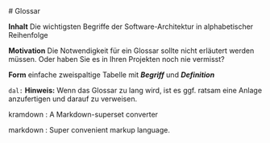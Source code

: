 <a name="Glossar">
# Glossar
</a>

**Inhalt**
Die wichtigsten Begriffe der Software-Architektur in alphabetischer Reihenfolge

**Motivation**
Die Notwendigkeit für ein Glossar sollte nicht erläutert werden müssen. Oder haben Sie es in Ihren Projekten noch nie vermisst?

**Form**
einfache zweispaltige Tabelle mit ***Begriff*** und ***Definition***


`dal:` **Hinweis:** Wenn das Glossar zu lang wird, ist es ggf. ratsam eine Anlage
anzufertigen und darauf zu verweisen.

kramdown
: A Markdown-superset converter

markdown
: Super convenient markup language.
